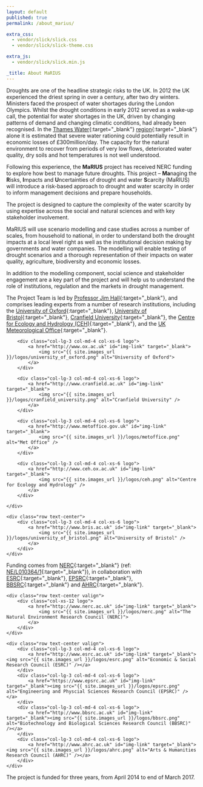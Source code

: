 ```yaml
---
layout: default
published: true
permalink: /about_marius/

extra_css:
  - vendor/slick/slick.css
  - vendor/slick/slick-theme.css

extra_js:
  - vendor/slick/slick.min.js

_title: About MaRIUS
---
```


Droughts are one of the headline strategic risks to the UK. In 2012 the UK experienced the driest spring in over a century, after two dry winters. Ministers faced the prospect of water shortages during the London Olympics. Whilst the drought conditions in early 2012 served as a wake-up call, the potential for water shortages in the UK, driven by changing patterns of demand and changing climatic conditions, had already been recognised. In the [Thames Water](http://www.thameswater.co.uk){:target="_blank"} [region](http://www.thameswater.co.uk/about-us/7476.htm "Thames Water supply area map"){:target="_blank"} alone it is estimated that severe water rationing could potentially result in economic losses of £300million/day. The capacity for the natural environment to recover from periods of very low flows, deteriorated water quality, dry soils and hot temperatures is not well understood.

Following this experience, the **MaRIUS** project has received NERC funding to explore how best to manage future droughts. This project – **Ma**naging the **R**isks, **I**mpacts and **U**ncertainties of drought and water **S**carcity (MaRIUS) will introduce a risk-based approach to drought and water scarcity in order to inform management decisions and prepare households.

The project is designed to capture the complexity of the water scarcity by using expertise across the social and natural sciences and with key stakeholder involvement.

MaRIUS will use scenario modelling and case studies across a number of scales, from household to national, in order to understand both the drought impacts at a local level right as well as the institutional decision making by governments and water companies. The modelling will enable testing of drought scenarios and a thorough representation of their impacts on water quality, agriculture, biodiversity and economic losses.

In addition to the modelling component, social science and stakeholder engagement are a key part of the project and will help us to understand the role of institutions, regulation and the markets in drought management.

The Project Team is led by [Professor Jim Hall](http://www.eci.ox.ac.uk/people/jhall.html){:target="_blank"}, and comprises leading experts from a number of research institutions, including the [University of Oxford](http://www.ox.ac.uk){:target="_blank"}, [University of Bristol](http://www.bris.ac.uk){:target="_blank"}, [Cranfield University](http://www.cranfield.ac.uk){:target="_blank"}, the [Centre for Ecology and Hydrology (CEH)](http://www.ceh.ox.ac.uk){:target="_blank"}, and the [UK Meteorological Office](http://www.metoffice.gov.uk){:target="_blank"}.

<div class="logos">
    <div class="row text-center valign">

        <div class="col-lg-3 col-md-4 col-xs-6 logo">
            <a href="http://www.ox.ac.uk" id="img-link" target="_blank">
                <img src="{{ site.images_url }}/logos/university_of_oxford.png" alt="University of Oxford">
            </a>
        </div>

        <div class="col-lg-3 col-md-4 col-xs-6 logo">
            <a href="http://www.cranfield.ac.uk" id="img-link" target="_blank">
                <img src="{{ site.images_url }}/logos/cranfield_university.png" alt="Cranfield University" />
            </a>
        </div>

        <div class="col-lg-3 col-md-4 col-xs-6 logo">
            <a href="http://www.metoffice.gov.uk" id="img-link" target="_blank">
                <img src="{{ site.images_url }}/logos/metoffice.png" alt="Met Office" />
            </a>
        </div>

        <div class="col-lg-3 col-md-4 col-xs-6 logo">
            <a href="http://www.ceh.ox.ac.uk" id="img-link" target="_blank">
                <img src="{{ site.images_url }}/logos/ceh.png" alt="Centre for Ecology and Hydrology" />
            </a>
        </div>

    </div>

    <div class="row text-center">
        <div class="col-lg-3 col-md-4 col-xs-6 logo">
            <a href="http://www.bris.ac.uk" id="img-link" target="_blank">
                <img src="{{ site.images_url }}/logos/university_of_bristol.png" alt="University of Bristol" />
            </a>
        </div>
    </div>
</div><!-- /logos -->

Funding comes from [NERC](http://www.nerc.ac.uk){:target="_blank"} (ref: [NE/L010364/1](http://gotw.nerc.ac.uk/list_split.asp?awardref=NE%2FL010364%2F1){:target="_blank"}), in collaboration with [ESRC](http://www.esrc.ac.uk){:target="_blank"}, [EPSRC](https://www.epsrc.ac.uk){:target="_blank"}, [BBSRC](http://www.bbsrc.ac.uk){:target="_blank"} and [AHRC](http://www.ahrc.ac.uk){:target="_blank"}.


<div class="logos">

    <div class="row text-center valign">
        <div class="col-xs-12 logo">
            <a href="http://www.nerc.ac.uk" id="img-link" target="_blank">
                <img src="{{ site.images_url }}/logos/nerc.png" alt="The Natural Environment Research Council (NERC)">
            </a>
        </div>
    </div>

    <div class="row text-center valign">
        <div class="col-lg-3 col-md-4 col-xs-6 logo">
            <a href="http://www.esrc.ac.uk" id="img-link" target="_blank"><img src="{{ site.images_url }}/logos/esrc.png" alt="Economic & Social Research Council (ESRC)" /></a>
        </div>
        <div class="col-lg-3 col-md-4 col-xs-6 logo">
            <a href="https://www.epsrc.ac.uk" id="img-link" target="_blank"><img src="{{ site.images_url }}/logos/epsrc.png" alt="Engineering and Physcial Sciences Research Council (EPSRC)" /></a>
        </div>
        <div class="col-lg-3 col-md-4 col-xs-6 logo">
            <a href="http://www.bbsrc.ac.uk" id="img-link" target="_blank"><img src="{{ site.images_url }}/logos/bbsrc.png" alt="Biotechnology and Biological Sciences Research Council (BBSRC)" /></a>
        </div>
        <div class="col-lg-3 col-md-4 col-xs-6 logo">
            <a href="http://www.ahrc.ac.uk" id="img-link" target="_blank"><img src="{{ site.images_url }}/logos/ahrc.png" alt="Arts & Humanities Research Council (AHRC)" /></a>
        </div>
    </div>
</div><!-- /logos -->


The project is funded for three years, from April 2014 to end of March 2017.
